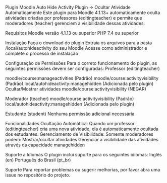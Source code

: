 Plugin Moodle
Auto Hide Activity Plugin → Ocultar Atividade Automaticamente
Este plugin para Moodle 4.1.13+ automaticamente oculta atividades criadas por professores (editingteacher) e permite que moderadores (teacher) gerenciem a visibilidade dessas atividades.

Requisitos
Moodle versão 4.1.13 ou superior
PHP 7.4 ou superior

Instalação
Faça o download do plugin
Extraia os arquivos para a pasta /local/autohideactivity do seu Moodle
Acesse como administrador e complete o processo de instalação

Configuração de Permissões
Para o correto funcionamento do plugin, as seguintes permissões devem ser configuradas:
Professor (editingteacher)

moodle/course:manageactivities (Padrão)
moodle/course:activityvisibility (Padrão)
local/autohideactivity:managehidden (Adicionada pelo plugin)
Ocultar/Mostrar atividades
moodle/course:activityvisibility (NEGAR)

Moderador (teacher)
moodle/course:activityvisibility (Padrão)
local/autohideactivity:managehidden (Adicionada pelo plugin)

Estudante (student)
Nenhuma permissão adicional necessária

Funcionalidades
Ocultação Automática: Quando um professor (editingteacher) cria uma nova atividade, ela é automaticamente ocultada dos estudantes.
Gerenciamento de Visibilidade: Somente moderadores podem: 
Mostrar/ocultar atividades
Gerenciar a visibilidade das atividades através da capacidade managehidden


Suporte a Idiomas
O plugin inclui suporte para os seguintes idiomas:
Inglês (en)
Português do Brasil (pt_br)

Suporte
Para reportar problemas ou sugerir melhorias, por favor abra uma issue no repositório do projeto.

